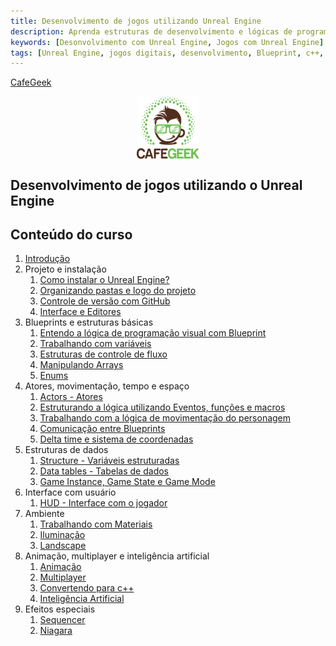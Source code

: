 ```yaml
---
title: Desenvolvimento de jogos utilizando Unreal Engine
description: Aprenda estruturas de desenvolvimento e lógicas de programação, utilizando **Blueprints** e **C++**, bem como a construção de elementos de apresentação de jogos como por exemplo materiais, terrenos, inteligência artificial e conexões multiplayer.  
keywords: [Desonvolvimento com Unreal Engine, Jogos com Unreal Engine]
tags: [Unreal Engine, jogos digitais, desenvolvimento, Blueprint, c++, game digital]
---
```


[CafeGeek](http://CafeGeek.eti.br)

<p align="center">
<img align="center" width="100" height="100" src="../imagens/cafegeek_small.png">
</p>

## Desenvolvimento de jogos utilizando o Unreal Engine

## Conteúdo do curso
1. [Introdução](unreal_engine_introducao_desenvolvimento_jogos.html)
1. Projeto e instalação
    1. [Como instalar o Unreal Engine?](como_instalar_o_unreal_engine.html)
    1. [Organizando pastas e logo do projeto](organizando_pastas_e_logo.html)
    1. [Controle de versão com GitHub](controle_de_versao_com_github.html)
    1. [Interface e Editores](interface.html)  
1. Blueprints e estruturas básicas
    1. [Entendo a lógica de programação visual com Blueprint](entendo_blueprint.html)
    1. [Trabalhando com variáveis](trabalhando_com_variaveis.html)  
    1. [Estruturas de controle de fluxo](estruturas_de_controle_de_fluxo.html)
    1. [Manipulando Arrays](manipulando_array.html)  
    1. [Enums](enum.html)    
1. Atores, movimentação, tempo e espaço
    1. [Actors - Atores](actor_atores.html)
    1. [Estruturando a lógica utilizando Eventos, funções e macros](estruturando_logica_utilizando_eventos_funcoes_macros.html)  
    1. [Trabalhando com a lógica de movimentação do personagem](trabalhando_com_logica_movimentacao_de_personagem.html)    
    1. [Comunicação entre Blueprints](comunicacao_entre_blueprint.html)    
    1. [Delta time e sistema de coordenadas](deltatime_sistema_coordenadas.html)  
1. Estruturas de dados
    1. [Structure - Variáveis estruturadas](structure_variaveis_estruturadas.html)  
    1. [Data tables - Tabelas de dados](data_tables.html)
    1. [Game Instance, Game State e Game Mode](gameinstance_state_mode.html)
1. Interface com usuário
    1. [HUD - Interface com o jogador](hud_interface.html)
1. Ambiente
    1. [Trabalhando com Materiais](trabalhando_com_materiais.html)
    1. [Iluminação](iluminacao.html)
    1. [Landscape](landscape.html)  
1. Animação, multiplayer e inteligência artificial
    1. [Animação](animacao.html)
    1. [Multiplayer](multiplayer.html)
    1. [Convertendo para c++](convertendo_blueprint_para_c++.html)
    1. [Inteligência Artificial](inteligenciaartificial.html)
1. Efeitos especiais
    1. [Sequencer](sequencer.html)
    1. [Niagara](niagara.html)
